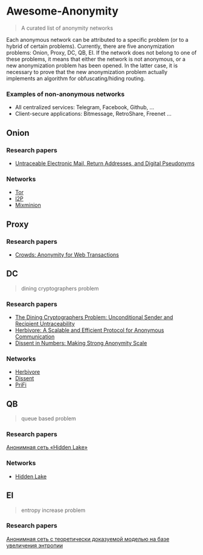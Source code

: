 # Awesome-Anonymity
> A curated list of anonymity networks

Each anonymous network can be attributed to a specific problem (or to a hybrid of certain problems). Currently, there are five anonymization problems: Onion, Proxy, DC, QB, EI. If the network does not belong to one of these problems, it means that either the network is not anonymous, or a new anonymization problem has been opened. In the latter case, it is necessary to prove that the new anonymization problem actually implements an algorithm for obfuscating/hiding routing.

### Examples of non-anonymous networks

* All centralized services: Telegram, Facebook, Github, ...
* Client-secure applications: Bitmessage, RetroShare, Freenet ...

## Onion

### Research papers
* [Untraceable Electronic Mail, Return Addresses, and Digital Pseudonyms](https://dl.acm.org/doi/10.1145/358549.358563)

### Networks
* [Tor](https://www.torproject.org/ru/)
* [I2P](https://geti2p.com/)
* [Mixminion](https://github.com/mixminion/mixminion)

## Proxy

### Research papers
* [Crowds: Anonymity for Web Transactions](https://web.archive.org/web/20051212103028/http://avirubin.com/crowds.pdf)

## DC
> dining cryptographers problem

### Research papers
* [The Dining Cryptographers Problem: Unconditional Sender and Recipient Untraceability](https://www.cs.cornell.edu/people/egs/herbivore/dcnets.html)
* [Herbivore: A Scalable and Efficient Protocol for Anonymous Communication](https://www.cs.cornell.edu/people/egs/herbivore/herbivore.pdf)
* [Dissent in Numbers: Making Strong Anonymity Scale](https://dedis.cs.yale.edu/dissent/papers/osdi12.pdf)

### Networks
* [Herbivore](https://www.cs.cornell.edu/people/egs/herbivore/faq.html)
* [Dissent](https://github.com/dedis/Dissent)
* [PriFi](https://github.com/dedis/prifi)

## QB
> queue based problem

### Research papers
[Анонимная сеть «Hidden Lake»](https://github.com/number571/go-peer/blob/master/docs/hidden_lake_anonymous_network.pdf)

### Networks
* [Hidden Lake](https://github.com/number571/go-peer/tree/master/cmd/hidden_lake)

## EI
> entropy increase problem

### Research papers
[Анонимная сеть с теоретически доказуемой моделью на базе увеличения энтропии](https://habr.com/ru/articles/743630/)

